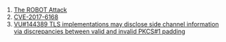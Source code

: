 1. [The ROBOT Attack](https://robotattack.org/) 
2. [CVE-2017-6168](https://nvd.nist.gov/vuln/detail/CVE-2017-6168)
3. [VU#144389 TLS implementations may disclose side channel information via discrepancies between valid and invalid PKCS#1 padding](https://www.kb.cert.org/vuls/id/144389/)